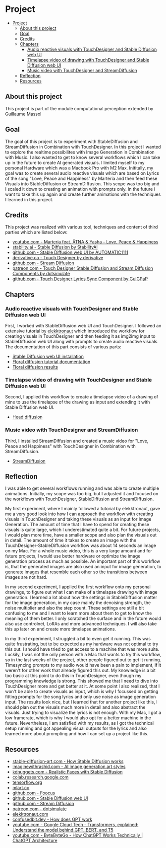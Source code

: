 # Project
- [Project](#project)
  - [About this project](#about-this-project)
  - [Goal](#goal)
  - [Credits](#credits)
  - [Chapters](#chapters)
    - [Audio reactive visuals with TouchDesigner and Stable Diffusion web UI](#audio-reactive-visuals-with-touchdesigner-and-stable-diffusion-web-ui)
    - [Timelapse video of drawing with TouchDesigner and Stable Diffusion web UI](#timelapse-video-of-drawing-with-touchdesigner-and-stable-diffusion-web-ui)
    - [Music video with TouchDesigner and StreamDiffusion](#music-video-with-touchdesigner-and-streamdiffusion)
  - [Reflection](#reflection)
  - [Resources](#resources)

## About this project
This project is part of the module computational perception extended by Guillaume Massol

## Goal
The goal of this project is to experiment with StableDiffusion and StreamDiffusion in Combination with TouchDesigner.
In this project I wanted to explore the realtime possibilites with Image Generation in Combination with Music. I also wanted to get to know several workflows which I can take up in the future to create AI generated visuals. I limited myself to my personal Hardware which was a Macbook Pro with M2 Max. Inititally, my goal was to create several audio reactive visuals which are based on Lyrics of the song "Love, Peace and Happiness" by Marteria and then feed these Visuals into StableDiffusion or StreamDiffusion. This scope was too big and I scaled it down to creating an animation with prompts only. In the future i want to take this up again and create further animations with the techniques I learned in this project.

## Credits
This project was realized with various tool, techniques and content of third parties which are listed below:
- [youtube.com - Marteria feat. ÄTNA & Yasha - Love, Peace & Happiness](https://www.youtube.com/watch?v=CsUQ0fEHGBE)
- [stability.ai - Stable Diffusion by StabilityAI](https://stability.ai/stable-image)
- [github.com - Stable Diffusion web UI by AUTOMATIC1111](https://github.com/AUTOMATIC1111/stable-diffusion-webui/)
- [derivative.ca - Touch Designer by derivative](https://derivative.ca/)
- [github.com - Stream Diffusion](https://github.com/cumulo-autumn/StreamDiffusion)
- [patreon.com - Touch Designer Stable Diffusion and Stream Diffusion Components by dotsimulate](https://www.patreon.com/dotsimulate)
- [github.com - Touch Designer Lyrics Sync Component by GuiGPaP](https://github.com/GuiGPaP/TD_Lyrics)

## Chapters
### Audio reactive visuals with TouchDesigner and Stable Diffusion web UI
First, I worked with StableDiffusion web UI and TouchDesigner. I followed an extensive tutorial by [elekktronaut]() which introduced the workflow for creating visuals in TouchDesigner and then feeding it as img2img input to StableDiffusion web UI along with prompts to create audio reactive visuals.
The documentation of this part consists of various parts:
- [Stable Diffusion web UI installation](./stable-diffusion/stable-diffusion-install.md)
- [Floral diffusion tutorial documentation](./stable-diffusion/floral-diffusion/floraldiffusion.md)
- [Floral diffusion results](./stable-diffusion/floral-diffusion/index.md)

### Timelapse video of drawing with TouchDesigner and Stable Diffusion web UI
Second, I applied this workflow to create a timelapse video of a drawing of mine to use the timelapse of the drawing as input and extending it with Stable Diffusion web UI.
- [Head diffusion](./stable-diffusion/head-diffusion/index.md)

### Music video with TouchDesigner and StreamDiffusion
Third, I installed StreamDiffusion and created a music video for "Love, Peace and Happiness" with TouchDesigner in Combination with StreamDiffusion.
- [StreamDiffusion](./stream-diffusion/streamdiffusion.md)

## Reflection
I was able to get several workflows running and was able to create multiple animations. Initially, my scope was too big, but I adjusted it and focused on the workflows with TouchDesigner, StableDiffusion and StreamDiffusion.


My first experiment, where I mainly followed a tutorial by elekktronaut, gave me a very good look into how I can approach the workflow with creating visuals in TouchDesigner and taking these visuals as an input for Image Generation. The amount of time that I have to spend for creating these visuals is quite large, which I underestimated quite a bit. For future projects, I would plan more time, have a smaller scope and also plan the visuals out in detail. The amount of time it takes to create an image with the TouchDesigner-StableDiffusion workflow was about 14 seconds an image on my Mac. For a whole music video, this is a very large amount and for future projects, I would use better hardware or optimize the image generation process as much as possible.
An important part of this workflow is, that the generated images are also used an input for image generation, to generate images that resemble each other so the transitions between images are not hard.


In my second experiment, I applied the first workflow onto my personal drawings, to figure out what I can make of a timelapse drawing with image generation. I learned a lot about how the settings in StableDiffusion matter for the image generation, in my case mainly the denoising strength, the noise multiplier and also the step count. These settings are still a bit confusing to me and I want to learn more about them to get to know the meaning of them better. I only scratched the surface and in the future would also use controlnet, LoRAs and more advanced techniques. I will also take this up later on and create more timelapse animations.


In my third experiment, I struggled a bit to even get it running. This was quite frustrating, but to be expected as my hardware was not optimal to try this out. I should have tried to get access to a machine that was more suite. Luckily, I was not the only person with a Mac that wants to try this workflow, so in the last weeks of the project, other people figured out to get it running.
Timesyncing prompts to my audio would have been a pain to implement, if it weren't for other work that already figured this out. My knowledge is a bit too basic at this point to do this in TouchDesigner, even though my programming knowledge is strong. This showed me that I need to dive into TouchDesigner more and get better at it. At some point I also realized, that I won't be able to create visuals as input, which is why I focussed on getting fitting prompts for the song lyrics and only use noise as image generation input. The results look nice, but I learned that for another project like this, I should plan out the visuals much more in detail and also abstract the visuals. Just trying to visualize the lyrics is not enough. With my Mac, I got a low framerate, which is why I would also opt for a better machine in the future. Nevertheless, I am satisfied with my results, as I got the technical setup running and got appealing visual outputs for the lyrics and also learned more about prompting and how I can set up a project like this.

## Resources
- [stable-diffusion-art.com - How Stable Diffusion works](https://stable-diffusion-art.com/how-stable-diffusion-work/)
- [imaginewithrashid.com - AI image generation art styles](https://imaginewithrashid.com/different-art-styles-for-ai-image-generation/)
- [kdnuggets.com - Realistic Faces with Stable Diffusion](https://www.kdnuggets.com/3-ways-to-generate-hyper-realistic-faces-using-stable-diffusion)
- [colab.research.google.com](https://colab.research.google.com/)
- [tensorflow.org](https://www.tensorflow.org/js#getting-started)
- [mlart.co](https://mlart.co/)
- [github.com - Foocus](https://github.com/lllyasviel/Fooocus)
- [github.com - Stable Diffusion web UI](https://github.com/AUTOMATIC1111/stable-diffusion-webui/)
- [github.com - Stream Diffusion](https://github.com/cumulo-autumn/StreamDiffusion)
- [patreon.com - dotsimulate](https://www.patreon.com/dotsimulate/)
- [elekktronaut.com](https://www.elekktronaut.com/)
- [confusedbit.dev - How does GPT work](https://confusedbit.dev/posts/how_does_gpt_work/)
- [youtube.com - Google Cloud Tech - Transformers, explained: Understand the model behind GPT, BERT, and T5](https://www.youtube.com/watch?v=SZorAJ4I-sA)
- [youtube.com - ByteByteGo - How ChatGPT Works Technically | ChatGPT Architecture](https://www.youtube.com/watch?v=bSvTVREwSNw)